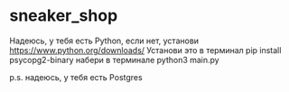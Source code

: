 # sneaker_shop
Надеюсь, у тебя есть Python, если нет, установи https://www.python.org/downloads/
Установи это в терминал pip install psycopg2-binary 
набери в терминале python3 main.py

p.s. надеюсь, у тебя есть Postgres
